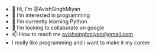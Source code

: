 - 👋 Hi, I’m @AvishSinghMiyan
- 👀 I’m interested in programming
- 🌱 I’m currently learning Python
- 💞️ I’m looking to collaborate on google
- 📫 How to reach me avishsinghmiyan@gmail.com
- I really like programming and i want to make it my career
